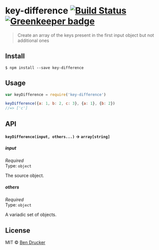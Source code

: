 # key-difference [![Build Status](https://travis-ci.org/bendrucker/key-difference.svg?branch=master)](https://travis-ci.org/bendrucker/key-difference) [![Greenkeeper badge](https://badges.greenkeeper.io/bendrucker/key-difference.svg)](https://greenkeeper.io/)

> Create an array of the keys present in the first input object but not additional ones


## Install

```
$ npm install --save key-difference
```


## Usage

```js
var keyDifference = require('key-difference')

keyDifference({a: 1, b: 2, c: 3}, {a: 1}, {b: 2})
//=> ['c']
```

## API

#### `keyDifference(input, others...)` -> `array[string]`

##### input

*Required*  
Type: `object`

The source object.

##### others

*Required*  
Type: `object`

A variadic set of objects.


## License

MIT © [Ben Drucker](http://bendrucker.me)
